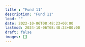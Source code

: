 ```yaml
---
title : "Fund 11"
description: "Fund 11"
lead: ""
date: 2022-10-06T08:48:23+00:00
lastmod: 2024-10-06T08:48:23+00:00
draft: false
images: []
---
```

